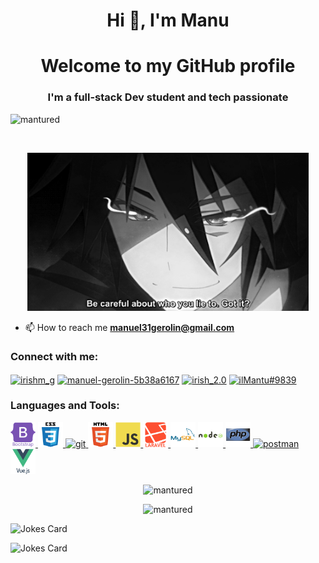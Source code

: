<h1 align="center">Hi 👋, I'm Manu</h1>
<h1 align="center">Welcome to my GitHub profile</h1>
<h3 align="center">I'm a full-stack Dev student and tech passionate</h3>

<p align="left"> <img src="https://komarev.com/ghpvc/?username=mantured&label=Profile%20views&color=0e75b6&style=flat" alt="mantured" /> </p>

<p>
 </br>
<div align="center"><img hight="320" width="450"  alt="GIF" src="assets\93195.gif"></div>

- 📫 How to reach me **manuel31gerolin@gmail.com**

<h3 align="left">Connect with me:</h3>
<p align="left">
<a href="https://twitter.com/irishm_g" target="blank"><img align="center" src="https://raw.githubusercontent.com/rahuldkjain/github-profile-readme-generator/master/src/images/icons/Social/twitter.svg" alt="irishm_g" height="30" width="40" /></a>
<a href="https://linkedin.com/in/manuel-gerolin-5b38a6167" target="blank"><img align="center" src="https://raw.githubusercontent.com/rahuldkjain/github-profile-readme-generator/master/src/images/icons/Social/linked-in-alt.svg" alt="manuel-gerolin-5b38a6167" height="30" width="40" /></a>
<a href="https://instagram.com/irish_2.0" target="blank"><img align="center" src="https://raw.githubusercontent.com/rahuldkjain/github-profile-readme-generator/master/src/images/icons/Social/instagram.svg" alt="irish_2.0" height="30" width="40" /></a>
<a href="https://discord.gg/ilMantu#9839" target="blank"><img align="center" src="https://raw.githubusercontent.com/rahuldkjain/github-profile-readme-generator/master/src/images/icons/Social/discord.svg" alt="ilMantu#9839" height="30" width="40" /></a>
</p>

<h3 align="left">Languages and Tools:</h3>
<p align="left"> <a href="https://getbootstrap.com" target="_blank" rel="noreferrer"> <img src="https://raw.githubusercontent.com/devicons/devicon/master/icons/bootstrap/bootstrap-plain-wordmark.svg" alt="bootstrap" width="40" height="40"/> </a> <a href="https://www.w3schools.com/css/" target="_blank" rel="noreferrer"> <img src="https://raw.githubusercontent.com/devicons/devicon/master/icons/css3/css3-original-wordmark.svg" alt="css3" width="40" height="40"/> </a> <a href="https://git-scm.com/" target="_blank" rel="noreferrer"> <img src="https://www.vectorlogo.zone/logos/git-scm/git-scm-icon.svg" alt="git" width="40" height="40"/> </a> <a href="https://www.w3.org/html/" target="_blank" rel="noreferrer"> <img src="https://raw.githubusercontent.com/devicons/devicon/master/icons/html5/html5-original-wordmark.svg" alt="html5" width="40" height="40"/> </a> <a href="https://developer.mozilla.org/en-US/docs/Web/JavaScript" target="_blank" rel="noreferrer"> <img src="https://raw.githubusercontent.com/devicons/devicon/master/icons/javascript/javascript-original.svg" alt="javascript" width="40" height="40"/> </a> <a href="https://laravel.com/" target="_blank" rel="noreferrer"> <img src="https://raw.githubusercontent.com/devicons/devicon/master/icons/laravel/laravel-plain-wordmark.svg" alt="laravel" width="40" height="40"/> </a> <a href="https://www.mysql.com/" target="_blank" rel="noreferrer"> <img src="https://raw.githubusercontent.com/devicons/devicon/master/icons/mysql/mysql-original-wordmark.svg" alt="mysql" width="40" height="40"/> </a> <a href="https://nodejs.org" target="_blank" rel="noreferrer"> <img src="https://raw.githubusercontent.com/devicons/devicon/master/icons/nodejs/nodejs-original-wordmark.svg" alt="nodejs" width="40" height="40"/> </a> <a href="https://www.php.net" target="_blank" rel="noreferrer"> <img src="https://raw.githubusercontent.com/devicons/devicon/master/icons/php/php-original.svg" alt="php" width="40" height="40"/> </a> <a href="https://postman.com" target="_blank" rel="noreferrer"> <img src="https://www.vectorlogo.zone/logos/getpostman/getpostman-icon.svg" alt="postman" width="40" height="40"/> </a> <a href="https://vuejs.org/" target="_blank" rel="noreferrer"> <img src="https://raw.githubusercontent.com/devicons/devicon/master/icons/vuejs/vuejs-original-wordmark.svg" alt="vuejs" width="40" height="40"/> </a> </p>

<p align="center"><img  src="https://github-readme-stats.vercel.app/api/top-langs?username=mantured&show_icons=true&theme=cobalt&hide_border=true&locale=en&layout=compact" alt="mantured" /></p>

<p align="center"><img  src="https://github-readme-stats.vercel.app/api?username=mantured&show_icons=true&theme=cobalt&hide_border=true&locale=en" alt="mantured" /></p>

![Jokes Card](https://readme-jokes.vercel.app/api)

![Jokes Card](https://readme-jokes.vercel.app/api?theme/radical)
